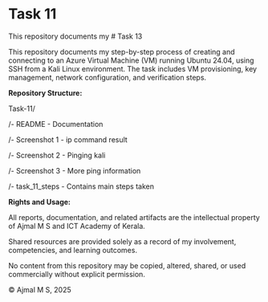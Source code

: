 # Task 11

This repository documents my # Task 13

This repository documents my step-by-step process of creating and connecting to an Azure Virtual Machine (VM) running Ubuntu 24.04, using SSH from a Kali Linux environment. The task includes VM provisioning, key management, network configuration, and verification steps.

**Repository Structure:**

Task-11/

/- README - Documentation

/- Screenshot 1 - ip command result

/- Screenshot 2 - Pinging kali

/- Screenshot 3 - More ping information

/- task_11_steps - Contains main steps taken

**Rights and Usage:**

All reports, documentation, and related artifacts are the intellectual property of Ajmal M S and ICT Academy of Kerala.

Shared resources are provided solely as a record of my involvement, competencies, and learning outcomes.

No content from this repository may be copied, altered, shared, or used commercially without explicit permission.

© Ajmal M S, 2025
